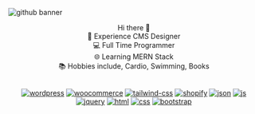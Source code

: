 ![github banner](https://github.com/Aoun-Developer/Aoun-Developer/assets/112731920/e646a3ab-5f2e-46e4-a04d-b22396c67886)

<p align="center">
Hi there 👋 <br>
🚀 Experience CMS Designer <br> 
💻 Full Time Programmer <br>
🌐 Learning MERN Stack <br>
📚 Hobbies include, Cardio, Swimming, Books <br> <br>
</p>
<p align="center" dir="auto"><a class="px-2" target="_blank" rel="noopener noreferrer" href="https://private-user-images.githubusercontent.com/112731920/290991590-c31d4eb1-4045-48f7-92fd-9574c3735828.png?jwt=eyJhbGciOiJIUzI1NiIsInR5cCI6IkpXVCJ9.eyJpc3MiOiJnaXRodWIuY29tIiwiYXVkIjoicmF3LmdpdGh1YnVzZXJjb250ZW50LmNvbSIsImtleSI6ImtleTEiLCJleHAiOjE3MDI3Mjk4MjksIm5iZiI6MTcwMjcyOTUyOSwicGF0aCI6Ii8xMTI3MzE5MjAvMjkwOTkxNTkwLWMzMWQ0ZWIxLTQwNDUtNDhmNy05MmZkLTk1NzRjMzczNTgyOC5wbmc_WC1BbXotQWxnb3JpdGhtPUFXUzQtSE1BQy1TSEEyNTYmWC1BbXotQ3JlZGVudGlhbD1BS0lBSVdOSllBWDRDU1ZFSDUzQSUyRjIwMjMxMjE2JTJGdXMtZWFzdC0xJTJGczMlMkZhd3M0X3JlcXVlc3QmWC1BbXotRGF0ZT0yMDIzMTIxNlQxMjI1MjlaJlgtQW16LUV4cGlyZXM9MzAwJlgtQW16LVNpZ25hdHVyZT0yNzQ5YTg2YjZmNTFjNGYzYWUyYTViMTVhMjU1YzQ4Mjk5ODFkZTJjMjFhOTI1NWQ0ZTU1YzkxYTkxNTg1YzMzJlgtQW16LVNpZ25lZEhlYWRlcnM9aG9zdCZhY3Rvcl9pZD0wJmtleV9pZD0wJnJlcG9faWQ9MCJ9.alnJinBhikiPlnRtTLLaHEUqBn_wwEKSwc4QyTsef1U"><img src="https://private-user-images.githubusercontent.com/112731920/290991590-c31d4eb1-4045-48f7-92fd-9574c3735828.png?jwt=eyJhbGciOiJIUzI1NiIsInR5cCI6IkpXVCJ9.eyJpc3MiOiJnaXRodWIuY29tIiwiYXVkIjoicmF3LmdpdGh1YnVzZXJjb250ZW50LmNvbSIsImtleSI6ImtleTEiLCJleHAiOjE3MDI3Mjk4MjksIm5iZiI6MTcwMjcyOTUyOSwicGF0aCI6Ii8xMTI3MzE5MjAvMjkwOTkxNTkwLWMzMWQ0ZWIxLTQwNDUtNDhmNy05MmZkLTk1NzRjMzczNTgyOC5wbmc_WC1BbXotQWxnb3JpdGhtPUFXUzQtSE1BQy1TSEEyNTYmWC1BbXotQ3JlZGVudGlhbD1BS0lBSVdOSllBWDRDU1ZFSDUzQSUyRjIwMjMxMjE2JTJGdXMtZWFzdC0xJTJGczMlMkZhd3M0X3JlcXVlc3QmWC1BbXotRGF0ZT0yMDIzMTIxNlQxMjI1MjlaJlgtQW16LUV4cGlyZXM9MzAwJlgtQW16LVNpZ25hdHVyZT0yNzQ5YTg2YjZmNTFjNGYzYWUyYTViMTVhMjU1YzQ4Mjk5ODFkZTJjMjFhOTI1NWQ0ZTU1YzkxYTkxNTg1YzMzJlgtQW16LVNpZ25lZEhlYWRlcnM9aG9zdCZhY3Rvcl9pZD0wJmtleV9pZD0wJnJlcG9faWQ9MCJ9.alnJinBhikiPlnRtTLLaHEUqBn_wwEKSwc4QyTsef1U" alt="wordpress" style="max-width: 100%;"></a>
<a class="px-2" target="_blank" rel="noopener noreferrer" href="https://private-user-images.githubusercontent.com/112731920/290991586-fdde2436-3cca-4a99-bdeb-3fb68a2eed76.png?jwt=eyJhbGciOiJIUzI1NiIsInR5cCI6IkpXVCJ9.eyJpc3MiOiJnaXRodWIuY29tIiwiYXVkIjoicmF3LmdpdGh1YnVzZXJjb250ZW50LmNvbSIsImtleSI6ImtleTEiLCJleHAiOjE3MDI3Mjk4MjksIm5iZiI6MTcwMjcyOTUyOSwicGF0aCI6Ii8xMTI3MzE5MjAvMjkwOTkxNTg2LWZkZGUyNDM2LTNjY2EtNGE5OS1iZGViLTNmYjY4YTJlZWQ3Ni5wbmc_WC1BbXotQWxnb3JpdGhtPUFXUzQtSE1BQy1TSEEyNTYmWC1BbXotQ3JlZGVudGlhbD1BS0lBSVdOSllBWDRDU1ZFSDUzQSUyRjIwMjMxMjE2JTJGdXMtZWFzdC0xJTJGczMlMkZhd3M0X3JlcXVlc3QmWC1BbXotRGF0ZT0yMDIzMTIxNlQxMjI1MjlaJlgtQW16LUV4cGlyZXM9MzAwJlgtQW16LVNpZ25hdHVyZT0yZTQ3YzU0MGY2MWVlMmE0NWFjNjQ5MGE4MTJmMmFjMWU4MjVmMDEyYWZiZTkzNjExNWM0YmI4YmJiN2Y3NTgwJlgtQW16LVNpZ25lZEhlYWRlcnM9aG9zdCZhY3Rvcl9pZD0wJmtleV9pZD0wJnJlcG9faWQ9MCJ9.YnDD9sB72jjSXjIGyxm1OHVs7Yx4PGusBEAgi_f7y-U"><img src="https://private-user-images.githubusercontent.com/112731920/290991586-fdde2436-3cca-4a99-bdeb-3fb68a2eed76.png?jwt=eyJhbGciOiJIUzI1NiIsInR5cCI6IkpXVCJ9.eyJpc3MiOiJnaXRodWIuY29tIiwiYXVkIjoicmF3LmdpdGh1YnVzZXJjb250ZW50LmNvbSIsImtleSI6ImtleTEiLCJleHAiOjE3MDI3Mjk4MjksIm5iZiI6MTcwMjcyOTUyOSwicGF0aCI6Ii8xMTI3MzE5MjAvMjkwOTkxNTg2LWZkZGUyNDM2LTNjY2EtNGE5OS1iZGViLTNmYjY4YTJlZWQ3Ni5wbmc_WC1BbXotQWxnb3JpdGhtPUFXUzQtSE1BQy1TSEEyNTYmWC1BbXotQ3JlZGVudGlhbD1BS0lBSVdOSllBWDRDU1ZFSDUzQSUyRjIwMjMxMjE2JTJGdXMtZWFzdC0xJTJGczMlMkZhd3M0X3JlcXVlc3QmWC1BbXotRGF0ZT0yMDIzMTIxNlQxMjI1MjlaJlgtQW16LUV4cGlyZXM9MzAwJlgtQW16LVNpZ25hdHVyZT0yZTQ3YzU0MGY2MWVlMmE0NWFjNjQ5MGE4MTJmMmFjMWU4MjVmMDEyYWZiZTkzNjExNWM0YmI4YmJiN2Y3NTgwJlgtQW16LVNpZ25lZEhlYWRlcnM9aG9zdCZhY3Rvcl9pZD0wJmtleV9pZD0wJnJlcG9faWQ9MCJ9.YnDD9sB72jjSXjIGyxm1OHVs7Yx4PGusBEAgi_f7y-U" alt="woocommerce" style="max-width: 100%;"></a>
<a class="px-2" target="_blank" rel="noopener noreferrer" href="https://private-user-images.githubusercontent.com/112731920/290991583-467bad7c-e972-42a3-906d-e6e17b65416d.png?jwt=eyJhbGciOiJIUzI1NiIsInR5cCI6IkpXVCJ9.eyJpc3MiOiJnaXRodWIuY29tIiwiYXVkIjoicmF3LmdpdGh1YnVzZXJjb250ZW50LmNvbSIsImtleSI6ImtleTEiLCJleHAiOjE3MDI3Mjk4MjksIm5iZiI6MTcwMjcyOTUyOSwicGF0aCI6Ii8xMTI3MzE5MjAvMjkwOTkxNTgzLTQ2N2JhZDdjLWU5NzItNDJhMy05MDZkLWU2ZTE3YjY1NDE2ZC5wbmc_WC1BbXotQWxnb3JpdGhtPUFXUzQtSE1BQy1TSEEyNTYmWC1BbXotQ3JlZGVudGlhbD1BS0lBSVdOSllBWDRDU1ZFSDUzQSUyRjIwMjMxMjE2JTJGdXMtZWFzdC0xJTJGczMlMkZhd3M0X3JlcXVlc3QmWC1BbXotRGF0ZT0yMDIzMTIxNlQxMjI1MjlaJlgtQW16LUV4cGlyZXM9MzAwJlgtQW16LVNpZ25hdHVyZT1lY2JkYTRlYjAyNmQ2NDNlMDkxNmIwZDAwMzNmYjNkMTdjZmZmYjIxMGQ1ZmJmOWQ4MjEzZWUxODAxNzc2YTI5JlgtQW16LVNpZ25lZEhlYWRlcnM9aG9zdCZhY3Rvcl9pZD0wJmtleV9pZD0wJnJlcG9faWQ9MCJ9.wwstiKwQXNpx56V1TmfGm2B31L38NWgaWhQZ1re0MSM"><img src="https://private-user-images.githubusercontent.com/112731920/290991583-467bad7c-e972-42a3-906d-e6e17b65416d.png?jwt=eyJhbGciOiJIUzI1NiIsInR5cCI6IkpXVCJ9.eyJpc3MiOiJnaXRodWIuY29tIiwiYXVkIjoicmF3LmdpdGh1YnVzZXJjb250ZW50LmNvbSIsImtleSI6ImtleTEiLCJleHAiOjE3MDI3Mjk4MjksIm5iZiI6MTcwMjcyOTUyOSwicGF0aCI6Ii8xMTI3MzE5MjAvMjkwOTkxNTgzLTQ2N2JhZDdjLWU5NzItNDJhMy05MDZkLWU2ZTE3YjY1NDE2ZC5wbmc_WC1BbXotQWxnb3JpdGhtPUFXUzQtSE1BQy1TSEEyNTYmWC1BbXotQ3JlZGVudGlhbD1BS0lBSVdOSllBWDRDU1ZFSDUzQSUyRjIwMjMxMjE2JTJGdXMtZWFzdC0xJTJGczMlMkZhd3M0X3JlcXVlc3QmWC1BbXotRGF0ZT0yMDIzMTIxNlQxMjI1MjlaJlgtQW16LUV4cGlyZXM9MzAwJlgtQW16LVNpZ25hdHVyZT1lY2JkYTRlYjAyNmQ2NDNlMDkxNmIwZDAwMzNmYjNkMTdjZmZmYjIxMGQ1ZmJmOWQ4MjEzZWUxODAxNzc2YTI5JlgtQW16LVNpZ25lZEhlYWRlcnM9aG9zdCZhY3Rvcl9pZD0wJmtleV9pZD0wJnJlcG9faWQ9MCJ9.wwstiKwQXNpx56V1TmfGm2B31L38NWgaWhQZ1re0MSM" alt="tailwind-css" style="max-width: 100%;"></a>
<a class="px-2" target="_blank" rel="noopener noreferrer" href="https://private-user-images.githubusercontent.com/112731920/290991581-5a113bc3-8b8c-4da8-a20f-65f745661972.png?jwt=eyJhbGciOiJIUzI1NiIsInR5cCI6IkpXVCJ9.eyJpc3MiOiJnaXRodWIuY29tIiwiYXVkIjoicmF3LmdpdGh1YnVzZXJjb250ZW50LmNvbSIsImtleSI6ImtleTEiLCJleHAiOjE3MDI3Mjk4MjksIm5iZiI6MTcwMjcyOTUyOSwicGF0aCI6Ii8xMTI3MzE5MjAvMjkwOTkxNTgxLTVhMTEzYmMzLThiOGMtNGRhOC1hMjBmLTY1Zjc0NTY2MTk3Mi5wbmc_WC1BbXotQWxnb3JpdGhtPUFXUzQtSE1BQy1TSEEyNTYmWC1BbXotQ3JlZGVudGlhbD1BS0lBSVdOSllBWDRDU1ZFSDUzQSUyRjIwMjMxMjE2JTJGdXMtZWFzdC0xJTJGczMlMkZhd3M0X3JlcXVlc3QmWC1BbXotRGF0ZT0yMDIzMTIxNlQxMjI1MjlaJlgtQW16LUV4cGlyZXM9MzAwJlgtQW16LVNpZ25hdHVyZT0yNmQ2NzkyYjViYjQ5ZTFjODFlNmM5YzBiOGQzZThmMjFkMTFlNjZmZmFiMDZjNzI5MzVjZTljYzI5YzgxNWMzJlgtQW16LVNpZ25lZEhlYWRlcnM9aG9zdCZhY3Rvcl9pZD0wJmtleV9pZD0wJnJlcG9faWQ9MCJ9.Vi5-5Jexvq-w8sVwv_Wq57ZT78keeKm0IVN07GNwjIs"><img src="https://private-user-images.githubusercontent.com/112731920/290991581-5a113bc3-8b8c-4da8-a20f-65f745661972.png?jwt=eyJhbGciOiJIUzI1NiIsInR5cCI6IkpXVCJ9.eyJpc3MiOiJnaXRodWIuY29tIiwiYXVkIjoicmF3LmdpdGh1YnVzZXJjb250ZW50LmNvbSIsImtleSI6ImtleTEiLCJleHAiOjE3MDI3Mjk4MjksIm5iZiI6MTcwMjcyOTUyOSwicGF0aCI6Ii8xMTI3MzE5MjAvMjkwOTkxNTgxLTVhMTEzYmMzLThiOGMtNGRhOC1hMjBmLTY1Zjc0NTY2MTk3Mi5wbmc_WC1BbXotQWxnb3JpdGhtPUFXUzQtSE1BQy1TSEEyNTYmWC1BbXotQ3JlZGVudGlhbD1BS0lBSVdOSllBWDRDU1ZFSDUzQSUyRjIwMjMxMjE2JTJGdXMtZWFzdC0xJTJGczMlMkZhd3M0X3JlcXVlc3QmWC1BbXotRGF0ZT0yMDIzMTIxNlQxMjI1MjlaJlgtQW16LUV4cGlyZXM9MzAwJlgtQW16LVNpZ25hdHVyZT0yNmQ2NzkyYjViYjQ5ZTFjODFlNmM5YzBiOGQzZThmMjFkMTFlNjZmZmFiMDZjNzI5MzVjZTljYzI5YzgxNWMzJlgtQW16LVNpZ25lZEhlYWRlcnM9aG9zdCZhY3Rvcl9pZD0wJmtleV9pZD0wJnJlcG9faWQ9MCJ9.Vi5-5Jexvq-w8sVwv_Wq57ZT78keeKm0IVN07GNwjIs" alt="shopify" style="max-width: 100%;"></a>
<a class="px-2" target="_blank" rel="noopener noreferrer" href="https://private-user-images.githubusercontent.com/112731920/290991578-7fa9329a-8bf2-479e-b269-6b4d22316185.png?jwt=eyJhbGciOiJIUzI1NiIsInR5cCI6IkpXVCJ9.eyJpc3MiOiJnaXRodWIuY29tIiwiYXVkIjoicmF3LmdpdGh1YnVzZXJjb250ZW50LmNvbSIsImtleSI6ImtleTEiLCJleHAiOjE3MDI3Mjk4MjksIm5iZiI6MTcwMjcyOTUyOSwicGF0aCI6Ii8xMTI3MzE5MjAvMjkwOTkxNTc4LTdmYTkzMjlhLThiZjItNDc5ZS1iMjY5LTZiNGQyMjMxNjE4NS5wbmc_WC1BbXotQWxnb3JpdGhtPUFXUzQtSE1BQy1TSEEyNTYmWC1BbXotQ3JlZGVudGlhbD1BS0lBSVdOSllBWDRDU1ZFSDUzQSUyRjIwMjMxMjE2JTJGdXMtZWFzdC0xJTJGczMlMkZhd3M0X3JlcXVlc3QmWC1BbXotRGF0ZT0yMDIzMTIxNlQxMjI1MjlaJlgtQW16LUV4cGlyZXM9MzAwJlgtQW16LVNpZ25hdHVyZT1kMjFiNTc5YmRiYjhlMjljZWJlOWFlYzQwNzgwMDZmMjA4OTVjNGNiODljZmE0YjljNTEzNmEzNjMxOGY4YzI2JlgtQW16LVNpZ25lZEhlYWRlcnM9aG9zdCZhY3Rvcl9pZD0wJmtleV9pZD0wJnJlcG9faWQ9MCJ9.2R9Xn960GMZeOPB6Ak44cwzdyuUXrz-_NnYquRuBH1Q"><img src="https://private-user-images.githubusercontent.com/112731920/290991578-7fa9329a-8bf2-479e-b269-6b4d22316185.png?jwt=eyJhbGciOiJIUzI1NiIsInR5cCI6IkpXVCJ9.eyJpc3MiOiJnaXRodWIuY29tIiwiYXVkIjoicmF3LmdpdGh1YnVzZXJjb250ZW50LmNvbSIsImtleSI6ImtleTEiLCJleHAiOjE3MDI3Mjk4MjksIm5iZiI6MTcwMjcyOTUyOSwicGF0aCI6Ii8xMTI3MzE5MjAvMjkwOTkxNTc4LTdmYTkzMjlhLThiZjItNDc5ZS1iMjY5LTZiNGQyMjMxNjE4NS5wbmc_WC1BbXotQWxnb3JpdGhtPUFXUzQtSE1BQy1TSEEyNTYmWC1BbXotQ3JlZGVudGlhbD1BS0lBSVdOSllBWDRDU1ZFSDUzQSUyRjIwMjMxMjE2JTJGdXMtZWFzdC0xJTJGczMlMkZhd3M0X3JlcXVlc3QmWC1BbXotRGF0ZT0yMDIzMTIxNlQxMjI1MjlaJlgtQW16LUV4cGlyZXM9MzAwJlgtQW16LVNpZ25hdHVyZT1kMjFiNTc5YmRiYjhlMjljZWJlOWFlYzQwNzgwMDZmMjA4OTVjNGNiODljZmE0YjljNTEzNmEzNjMxOGY4YzI2JlgtQW16LVNpZ25lZEhlYWRlcnM9aG9zdCZhY3Rvcl9pZD0wJmtleV9pZD0wJnJlcG9faWQ9MCJ9.2R9Xn960GMZeOPB6Ak44cwzdyuUXrz-_NnYquRuBH1Q" alt="json" style="max-width: 100%;"></a>
<a class="px-2" target="_blank" rel="noopener noreferrer" href="https://private-user-images.githubusercontent.com/112731920/290991577-55dcaf0c-ec2e-4365-9050-b4a3304d73b6.png?jwt=eyJhbGciOiJIUzI1NiIsInR5cCI6IkpXVCJ9.eyJpc3MiOiJnaXRodWIuY29tIiwiYXVkIjoicmF3LmdpdGh1YnVzZXJjb250ZW50LmNvbSIsImtleSI6ImtleTEiLCJleHAiOjE3MDI3Mjk4MjksIm5iZiI6MTcwMjcyOTUyOSwicGF0aCI6Ii8xMTI3MzE5MjAvMjkwOTkxNTc3LTU1ZGNhZjBjLWVjMmUtNDM2NS05MDUwLWI0YTMzMDRkNzNiNi5wbmc_WC1BbXotQWxnb3JpdGhtPUFXUzQtSE1BQy1TSEEyNTYmWC1BbXotQ3JlZGVudGlhbD1BS0lBSVdOSllBWDRDU1ZFSDUzQSUyRjIwMjMxMjE2JTJGdXMtZWFzdC0xJTJGczMlMkZhd3M0X3JlcXVlc3QmWC1BbXotRGF0ZT0yMDIzMTIxNlQxMjI1MjlaJlgtQW16LUV4cGlyZXM9MzAwJlgtQW16LVNpZ25hdHVyZT1mMzA2ODZlZDI3NzRmZmI1MjI1NmI3OTBhNGQ2MGIxYTEwMjMzNTRjNWZlMjU0M2YyYTYwMGNiNmZjNWI5NzIzJlgtQW16LVNpZ25lZEhlYWRlcnM9aG9zdCZhY3Rvcl9pZD0wJmtleV9pZD0wJnJlcG9faWQ9MCJ9.ThOArKjuCFjyVYwH4MIG-QUY6CaDBdFOUrCA1Xybz9I"><img src="https://private-user-images.githubusercontent.com/112731920/290991577-55dcaf0c-ec2e-4365-9050-b4a3304d73b6.png?jwt=eyJhbGciOiJIUzI1NiIsInR5cCI6IkpXVCJ9.eyJpc3MiOiJnaXRodWIuY29tIiwiYXVkIjoicmF3LmdpdGh1YnVzZXJjb250ZW50LmNvbSIsImtleSI6ImtleTEiLCJleHAiOjE3MDI3Mjk4MjksIm5iZiI6MTcwMjcyOTUyOSwicGF0aCI6Ii8xMTI3MzE5MjAvMjkwOTkxNTc3LTU1ZGNhZjBjLWVjMmUtNDM2NS05MDUwLWI0YTMzMDRkNzNiNi5wbmc_WC1BbXotQWxnb3JpdGhtPUFXUzQtSE1BQy1TSEEyNTYmWC1BbXotQ3JlZGVudGlhbD1BS0lBSVdOSllBWDRDU1ZFSDUzQSUyRjIwMjMxMjE2JTJGdXMtZWFzdC0xJTJGczMlMkZhd3M0X3JlcXVlc3QmWC1BbXotRGF0ZT0yMDIzMTIxNlQxMjI1MjlaJlgtQW16LUV4cGlyZXM9MzAwJlgtQW16LVNpZ25hdHVyZT1mMzA2ODZlZDI3NzRmZmI1MjI1NmI3OTBhNGQ2MGIxYTEwMjMzNTRjNWZlMjU0M2YyYTYwMGNiNmZjNWI5NzIzJlgtQW16LVNpZ25lZEhlYWRlcnM9aG9zdCZhY3Rvcl9pZD0wJmtleV9pZD0wJnJlcG9faWQ9MCJ9.ThOArKjuCFjyVYwH4MIG-QUY6CaDBdFOUrCA1Xybz9I" alt="js" style="max-width: 100%;"></a>
<a class="px-2" target="_blank" rel="noopener noreferrer" href="https://private-user-images.githubusercontent.com/112731920/290991576-cf414515-f4ee-4e71-8945-e465d85a33b7.png?jwt=eyJhbGciOiJIUzI1NiIsInR5cCI6IkpXVCJ9.eyJpc3MiOiJnaXRodWIuY29tIiwiYXVkIjoicmF3LmdpdGh1YnVzZXJjb250ZW50LmNvbSIsImtleSI6ImtleTEiLCJleHAiOjE3MDI3Mjk4MjksIm5iZiI6MTcwMjcyOTUyOSwicGF0aCI6Ii8xMTI3MzE5MjAvMjkwOTkxNTc2LWNmNDE0NTE1LWY0ZWUtNGU3MS04OTQ1LWU0NjVkODVhMzNiNy5wbmc_WC1BbXotQWxnb3JpdGhtPUFXUzQtSE1BQy1TSEEyNTYmWC1BbXotQ3JlZGVudGlhbD1BS0lBSVdOSllBWDRDU1ZFSDUzQSUyRjIwMjMxMjE2JTJGdXMtZWFzdC0xJTJGczMlMkZhd3M0X3JlcXVlc3QmWC1BbXotRGF0ZT0yMDIzMTIxNlQxMjI1MjlaJlgtQW16LUV4cGlyZXM9MzAwJlgtQW16LVNpZ25hdHVyZT00M2MxOGJhYjU0NjkyZTI3OThmODBkOWM1ZGY0M2JkMmUzMDllZWZiYWMxNDg2ZTVhOGY0MWNmNzEzNzhjNmIwJlgtQW16LVNpZ25lZEhlYWRlcnM9aG9zdCZhY3Rvcl9pZD0wJmtleV9pZD0wJnJlcG9faWQ9MCJ9.-uPOAbzFau_ioWzw7GFMmDtKxy8GBsxdkCLU7anX0zU"><img src="https://private-user-images.githubusercontent.com/112731920/290991576-cf414515-f4ee-4e71-8945-e465d85a33b7.png?jwt=eyJhbGciOiJIUzI1NiIsInR5cCI6IkpXVCJ9.eyJpc3MiOiJnaXRodWIuY29tIiwiYXVkIjoicmF3LmdpdGh1YnVzZXJjb250ZW50LmNvbSIsImtleSI6ImtleTEiLCJleHAiOjE3MDI3Mjk4MjksIm5iZiI6MTcwMjcyOTUyOSwicGF0aCI6Ii8xMTI3MzE5MjAvMjkwOTkxNTc2LWNmNDE0NTE1LWY0ZWUtNGU3MS04OTQ1LWU0NjVkODVhMzNiNy5wbmc_WC1BbXotQWxnb3JpdGhtPUFXUzQtSE1BQy1TSEEyNTYmWC1BbXotQ3JlZGVudGlhbD1BS0lBSVdOSllBWDRDU1ZFSDUzQSUyRjIwMjMxMjE2JTJGdXMtZWFzdC0xJTJGczMlMkZhd3M0X3JlcXVlc3QmWC1BbXotRGF0ZT0yMDIzMTIxNlQxMjI1MjlaJlgtQW16LUV4cGlyZXM9MzAwJlgtQW16LVNpZ25hdHVyZT00M2MxOGJhYjU0NjkyZTI3OThmODBkOWM1ZGY0M2JkMmUzMDllZWZiYWMxNDg2ZTVhOGY0MWNmNzEzNzhjNmIwJlgtQW16LVNpZ25lZEhlYWRlcnM9aG9zdCZhY3Rvcl9pZD0wJmtleV9pZD0wJnJlcG9faWQ9MCJ9.-uPOAbzFau_ioWzw7GFMmDtKxy8GBsxdkCLU7anX0zU" alt="jquery" style="max-width: 100%;"></a>
<a class="px-2" target="_blank" rel="noopener noreferrer" href="https://private-user-images.githubusercontent.com/112731920/290991575-0871264c-34e7-405a-8a9e-ccb03b460201.png?jwt=eyJhbGciOiJIUzI1NiIsInR5cCI6IkpXVCJ9.eyJpc3MiOiJnaXRodWIuY29tIiwiYXVkIjoicmF3LmdpdGh1YnVzZXJjb250ZW50LmNvbSIsImtleSI6ImtleTEiLCJleHAiOjE3MDI3Mjk4MjksIm5iZiI6MTcwMjcyOTUyOSwicGF0aCI6Ii8xMTI3MzE5MjAvMjkwOTkxNTc1LTA4NzEyNjRjLTM0ZTctNDA1YS04YTllLWNjYjAzYjQ2MDIwMS5wbmc_WC1BbXotQWxnb3JpdGhtPUFXUzQtSE1BQy1TSEEyNTYmWC1BbXotQ3JlZGVudGlhbD1BS0lBSVdOSllBWDRDU1ZFSDUzQSUyRjIwMjMxMjE2JTJGdXMtZWFzdC0xJTJGczMlMkZhd3M0X3JlcXVlc3QmWC1BbXotRGF0ZT0yMDIzMTIxNlQxMjI1MjlaJlgtQW16LUV4cGlyZXM9MzAwJlgtQW16LVNpZ25hdHVyZT0zYTg5OTAwNGEyNmVkZmNkY2U2MTFmOWU2NDVmODFmMGZlMjMwY2JhNWMzZDUxMjdhNDg4ODYzMDUxODM1OWE4JlgtQW16LVNpZ25lZEhlYWRlcnM9aG9zdCZhY3Rvcl9pZD0wJmtleV9pZD0wJnJlcG9faWQ9MCJ9.dlYnR5Vg6xk4jBNVDPnPTzNnHG0Q8Atmi25jv8YJ1HI"><img src="https://private-user-images.githubusercontent.com/112731920/290991575-0871264c-34e7-405a-8a9e-ccb03b460201.png?jwt=eyJhbGciOiJIUzI1NiIsInR5cCI6IkpXVCJ9.eyJpc3MiOiJnaXRodWIuY29tIiwiYXVkIjoicmF3LmdpdGh1YnVzZXJjb250ZW50LmNvbSIsImtleSI6ImtleTEiLCJleHAiOjE3MDI3Mjk4MjksIm5iZiI6MTcwMjcyOTUyOSwicGF0aCI6Ii8xMTI3MzE5MjAvMjkwOTkxNTc1LTA4NzEyNjRjLTM0ZTctNDA1YS04YTllLWNjYjAzYjQ2MDIwMS5wbmc_WC1BbXotQWxnb3JpdGhtPUFXUzQtSE1BQy1TSEEyNTYmWC1BbXotQ3JlZGVudGlhbD1BS0lBSVdOSllBWDRDU1ZFSDUzQSUyRjIwMjMxMjE2JTJGdXMtZWFzdC0xJTJGczMlMkZhd3M0X3JlcXVlc3QmWC1BbXotRGF0ZT0yMDIzMTIxNlQxMjI1MjlaJlgtQW16LUV4cGlyZXM9MzAwJlgtQW16LVNpZ25hdHVyZT0zYTg5OTAwNGEyNmVkZmNkY2U2MTFmOWU2NDVmODFmMGZlMjMwY2JhNWMzZDUxMjdhNDg4ODYzMDUxODM1OWE4JlgtQW16LVNpZ25lZEhlYWRlcnM9aG9zdCZhY3Rvcl9pZD0wJmtleV9pZD0wJnJlcG9faWQ9MCJ9.dlYnR5Vg6xk4jBNVDPnPTzNnHG0Q8Atmi25jv8YJ1HI" alt="html" style="max-width: 100%;"></a>
<a class="px-2" target="_blank" rel="noopener noreferrer" href="https://private-user-images.githubusercontent.com/112731920/290991574-b94f822d-d0fd-4869-bc84-d545b93507ee.png?jwt=eyJhbGciOiJIUzI1NiIsInR5cCI6IkpXVCJ9.eyJpc3MiOiJnaXRodWIuY29tIiwiYXVkIjoicmF3LmdpdGh1YnVzZXJjb250ZW50LmNvbSIsImtleSI6ImtleTEiLCJleHAiOjE3MDI3Mjk4MjksIm5iZiI6MTcwMjcyOTUyOSwicGF0aCI6Ii8xMTI3MzE5MjAvMjkwOTkxNTc0LWI5NGY4MjJkLWQwZmQtNDg2OS1iYzg0LWQ1NDViOTM1MDdlZS5wbmc_WC1BbXotQWxnb3JpdGhtPUFXUzQtSE1BQy1TSEEyNTYmWC1BbXotQ3JlZGVudGlhbD1BS0lBSVdOSllBWDRDU1ZFSDUzQSUyRjIwMjMxMjE2JTJGdXMtZWFzdC0xJTJGczMlMkZhd3M0X3JlcXVlc3QmWC1BbXotRGF0ZT0yMDIzMTIxNlQxMjI1MjlaJlgtQW16LUV4cGlyZXM9MzAwJlgtQW16LVNpZ25hdHVyZT1jNmQxYjczYWEwMjE5MzFhMDFjY2MwZDNkN2IxMjkyMzU2NzA0MDExZGJmYzdkMjg2OTVmYTM5MGZjNzRhOGRiJlgtQW16LVNpZ25lZEhlYWRlcnM9aG9zdCZhY3Rvcl9pZD0wJmtleV9pZD0wJnJlcG9faWQ9MCJ9.M9NUVLU33Mf2HniTqMGG7B2ddg37dAgf-MbBjrosGg4"><img src="https://private-user-images.githubusercontent.com/112731920/290991574-b94f822d-d0fd-4869-bc84-d545b93507ee.png?jwt=eyJhbGciOiJIUzI1NiIsInR5cCI6IkpXVCJ9.eyJpc3MiOiJnaXRodWIuY29tIiwiYXVkIjoicmF3LmdpdGh1YnVzZXJjb250ZW50LmNvbSIsImtleSI6ImtleTEiLCJleHAiOjE3MDI3Mjk4MjksIm5iZiI6MTcwMjcyOTUyOSwicGF0aCI6Ii8xMTI3MzE5MjAvMjkwOTkxNTc0LWI5NGY4MjJkLWQwZmQtNDg2OS1iYzg0LWQ1NDViOTM1MDdlZS5wbmc_WC1BbXotQWxnb3JpdGhtPUFXUzQtSE1BQy1TSEEyNTYmWC1BbXotQ3JlZGVudGlhbD1BS0lBSVdOSllBWDRDU1ZFSDUzQSUyRjIwMjMxMjE2JTJGdXMtZWFzdC0xJTJGczMlMkZhd3M0X3JlcXVlc3QmWC1BbXotRGF0ZT0yMDIzMTIxNlQxMjI1MjlaJlgtQW16LUV4cGlyZXM9MzAwJlgtQW16LVNpZ25hdHVyZT1jNmQxYjczYWEwMjE5MzFhMDFjY2MwZDNkN2IxMjkyMzU2NzA0MDExZGJmYzdkMjg2OTVmYTM5MGZjNzRhOGRiJlgtQW16LVNpZ25lZEhlYWRlcnM9aG9zdCZhY3Rvcl9pZD0wJmtleV9pZD0wJnJlcG9faWQ9MCJ9.M9NUVLU33Mf2HniTqMGG7B2ddg37dAgf-MbBjrosGg4" alt="css" style="max-width: 100%;"></a>
<a class="px-2" target="_blank" rel="noopener noreferrer" href="https://private-user-images.githubusercontent.com/112731920/290991572-f25c1108-7f07-4501-bdc6-01339e2f4baf.png?jwt=eyJhbGciOiJIUzI1NiIsInR5cCI6IkpXVCJ9.eyJpc3MiOiJnaXRodWIuY29tIiwiYXVkIjoicmF3LmdpdGh1YnVzZXJjb250ZW50LmNvbSIsImtleSI6ImtleTEiLCJleHAiOjE3MDI3Mjk4MjksIm5iZiI6MTcwMjcyOTUyOSwicGF0aCI6Ii8xMTI3MzE5MjAvMjkwOTkxNTcyLWYyNWMxMTA4LTdmMDctNDUwMS1iZGM2LTAxMzM5ZTJmNGJhZi5wbmc_WC1BbXotQWxnb3JpdGhtPUFXUzQtSE1BQy1TSEEyNTYmWC1BbXotQ3JlZGVudGlhbD1BS0lBSVdOSllBWDRDU1ZFSDUzQSUyRjIwMjMxMjE2JTJGdXMtZWFzdC0xJTJGczMlMkZhd3M0X3JlcXVlc3QmWC1BbXotRGF0ZT0yMDIzMTIxNlQxMjI1MjlaJlgtQW16LUV4cGlyZXM9MzAwJlgtQW16LVNpZ25hdHVyZT03Njg2MGE4MWJiMDg1OTQ0NWI5YWVkNWY5ZTk0MzY2YjkzOTQ2Y2NkNzkyYTRhMDllMzljZGRmYWFmYjIxNTNjJlgtQW16LVNpZ25lZEhlYWRlcnM9aG9zdCZhY3Rvcl9pZD0wJmtleV9pZD0wJnJlcG9faWQ9MCJ9.jnnqukJctK6rB7TKrYwCzmyHAVWGSYtaIrGfpFQao6k"><img src="https://private-user-images.githubusercontent.com/112731920/290991572-f25c1108-7f07-4501-bdc6-01339e2f4baf.png?jwt=eyJhbGciOiJIUzI1NiIsInR5cCI6IkpXVCJ9.eyJpc3MiOiJnaXRodWIuY29tIiwiYXVkIjoicmF3LmdpdGh1YnVzZXJjb250ZW50LmNvbSIsImtleSI6ImtleTEiLCJleHAiOjE3MDI3Mjk4MjksIm5iZiI6MTcwMjcyOTUyOSwicGF0aCI6Ii8xMTI3MzE5MjAvMjkwOTkxNTcyLWYyNWMxMTA4LTdmMDctNDUwMS1iZGM2LTAxMzM5ZTJmNGJhZi5wbmc_WC1BbXotQWxnb3JpdGhtPUFXUzQtSE1BQy1TSEEyNTYmWC1BbXotQ3JlZGVudGlhbD1BS0lBSVdOSllBWDRDU1ZFSDUzQSUyRjIwMjMxMjE2JTJGdXMtZWFzdC0xJTJGczMlMkZhd3M0X3JlcXVlc3QmWC1BbXotRGF0ZT0yMDIzMTIxNlQxMjI1MjlaJlgtQW16LUV4cGlyZXM9MzAwJlgtQW16LVNpZ25hdHVyZT03Njg2MGE4MWJiMDg1OTQ0NWI5YWVkNWY5ZTk0MzY2YjkzOTQ2Y2NkNzkyYTRhMDllMzljZGRmYWFmYjIxNTNjJlgtQW16LVNpZ25lZEhlYWRlcnM9aG9zdCZhY3Rvcl9pZD0wJmtleV9pZD0wJnJlcG9faWQ9MCJ9.jnnqukJctK6rB7TKrYwCzmyHAVWGSYtaIrGfpFQao6k" alt="bootstrap" style="max-width: 100%;"></a></p>
